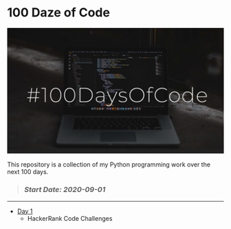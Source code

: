 # 100 Daze of Code

![logo](https://github.com/seraph76/100-Daze-of-Code/blob/master/_resources/screenshot.jpg) 

This repository is a collection of my Python programming work over the next 100 days.

> ### *_Start Date: 2020-09-01_*
---
* [Day 1](https://github.com/seraph76/100-Daze-of-Code/blob/master/Day-01/Day-01.md) 
    * HackerRank Code Challenges 